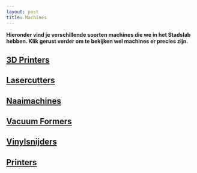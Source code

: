 ```yaml
---
layout: post
title: Machines
---
```


**Hieronder vind je verschillende soorten machines die we in het Stadslab hebben. Klik gerust verder om te bekijken wel machines er precies zijn.**

## [3D Printers]({{site.baseurl}}/machines/3dprinters)
## [Lasercutters]({{site.baseurl}}/machines/lasercutters)
## [Naaimachines]({{site.baseurl}}/machines/naaimachines)
## [Vacuum Formers]({{site.baseurl}}/machines/vacuumformers)
## [Vinylsnijders]({{site.baseurl}}/machines/vinylsnijders)
## [Printers]({{site.baseurl}}/machines/printers)


